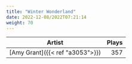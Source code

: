 ```yaml
---
title: "Winter Wonderland"
date: 2022-12-08/2022T07:21:14
weight: 70
---
```




 Artist | Plays 
----- | -----:
[Amy Grant]({{< ref "a3053">}}) | 357
